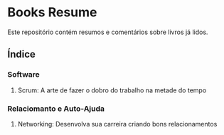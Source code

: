 # Books Resume

Este repositório contém resumos e comentários sobre livros já lidos.

## Índice

### Software
   
1. Scrum: A arte de fazer o dobro do trabalho na metade do tempo
   
### Relaciomanto e Auto-Ajuda

1. Networking: Desenvolva sua carreira criando bons relacionamentos
